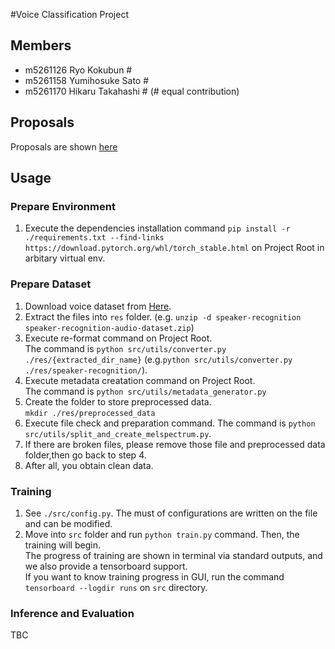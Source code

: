 #Voice Classification Project

## Members
- m5261126 Ryo Kokubun #
- m5261158 Yumihosuke Sato #
- m5261170 Hikaru Takahashi #
(# equal contribution)

## Proposals
Proposals are shown [here](./docs/proposal.md)


## Usage

### Prepare Environment
1. Execute the dependencies installation command `pip install -r ./requirements.txt --find-links https://download.pytorch.org/whl/torch_stable.html` on Project Root in arbitary virtual env.

### Prepare Dataset
1. Download voice dataset from [Here](https://www.kaggle.com/datasets/vjcalling/speaker-recognition-audio-dataset).
1. Extract the files into `res` folder. (e.g. `unzip -d speaker-recognition speaker-recognition-audio-dataset.zip`)
1. Execute re-format command on Project Root.   
  The command is `python src/utils/converter.py ./res/{extracted_dir_name}` (e.g.`python src/utils/converter.py ./res/speaker-recognition/`).
1. Execute metadata creatation command on Project Root.  
  The command is `python src/utils/metadata_generator.py`
1. Create the folder to store preprocessed data.  
  `mkdir ./res/preprocessed_data`
1. Execute file check and preparation command. The command is `python src/utils/split_and_create_melspectrum.py`. 
1. If there are broken files, please remove those file and preprocessed data folder,then go back to step 4.
1. After all, you obtain clean data.

### Training
1. See `./src/config.py`. The must of configurations are written on the file and can be modified.
1. Move into `src` folder and run `python train.py` command. Then, the training will begin.  
  The progress of training are shown in terminal via standard outputs, and we also provide a tensorboard support.   
  If you want to know training progress in GUI, run the command `tensorboard --logdir runs` on `src` directory.  

### Inference and Evaluation
TBC
